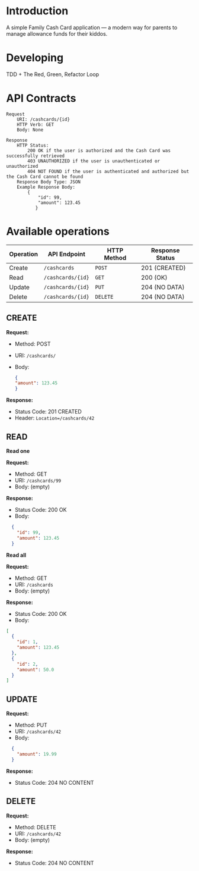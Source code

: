 # Introduction
A simple Family Cash Card application — a modern way for parents to manage allowance 
funds for their kiddos.

# Developing
TDD + The Red, Green, Refactor Loop

# API Contracts
```
Request
    URI: /cashcards/{id}
    HTTP Verb: GET
    Body: None
```
```
Response
    HTTP Status:
        200 OK if the user is authorized and the Cash Card was successfully retrieved
        403 UNAUTHORIZED if the user is unauthenticated or unauthorized
        404 NOT FOUND if the user is authenticated and authorized but the Cash Card cannot be found
    Response Body Type: JSON
    Example Response Body:
        {
            "id": 99,
            "amount": 123.45
           }
```
# Available operations

| Operation | API Endpoint      | HTTP Method | Response Status |
|-----------|-------------------|-------------|-----------------|
| Create    | `/cashcards`      | `POST`      | 201 (CREATED)   |
| Read      | `/cashcards/{id}` | `GET`       | 200 (OK)        |
| Update    | `/cashcards/{id}` | `PUT`       | 204 (NO DATA)   |
| Delete    | `/cashcards/{id}` | `DELETE`    | 204 (NO DATA)   |


## CREATE

**Request:**

* Method: POST
* URI: `/cashcards/`
* Body:

    ```json
  {
    "amount": 123.45
  }
    ```

**Response:**

* Status Code: 201 CREATED
* Header: `Location=/cashcards/42`

## READ

__Read one__

**Request:**

* Method: GET
* URI: `/cashcards/99`
* Body: (empty)

**Response:**

* Status Code: 200 OK
* Body:
```json
  {
    "id": 99,
    "amount": 123.45
  }
```

__Read all__

**Request:**

* Method: GET
* URI: `/cashcards`
* Body: (empty)

**Response:**

* Status Code: 200 OK
* Body:
```json
[
  {
    "id": 1,
    "amount": 123.45
  },
  {
    "id": 2,
    "amount": 50.0
  }
]
  ```


## UPDATE

**Request:**

* Method: PUT
* URI: `/cashcards/42`
* Body:

```json
  {
    "amount": 19.99
  }
```

**Response:**

* Status Code: 204 NO CONTENT

## DELETE

**Request:**

* Method: DELETE
* URI: `/cashcards/42`
* Body: (empty)

**Response:**

* Status Code: 204 NO CONTENT
